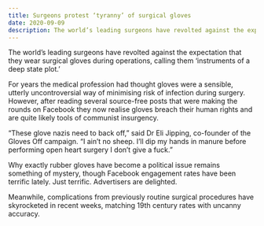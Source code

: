 ```yaml
---
title: Surgeons protest ‘tyranny’ of surgical gloves
date: 2020-09-09
description: The world’s leading surgeons have revolted against the expectation that they wear surgical gloves during operations, calling them ‘instruments of a deep state plot.’
---
```


The world’s leading surgeons have revolted against the expectation that they wear surgical gloves during operations, calling them ‘instruments of a deep state plot.’

For years the medical profession had thought gloves were a sensible, utterly uncontroversial way of minimising risk of infection during surgery. However, after reading several source-free posts that were making the rounds on Facebook they now realise gloves breach their human rights and are quite likely tools of communist insurgency.

“These glove nazis need to back off,” said Dr Eli Jipping, co-founder of the Gloves Off campaign. “I ain’t no sheep. I’ll dip my hands in manure before performing open heart surgery I don’t give a fuck.”

Why exactly rubber gloves have become a political issue remains something of mystery, though Facebook engagement rates have been terrific lately. Just terrific. Advertisers are delighted.

Meanwhile, complications from previously routine surgical procedures have skyrocketed in recent weeks, matching 19th century rates with uncanny accuracy.
